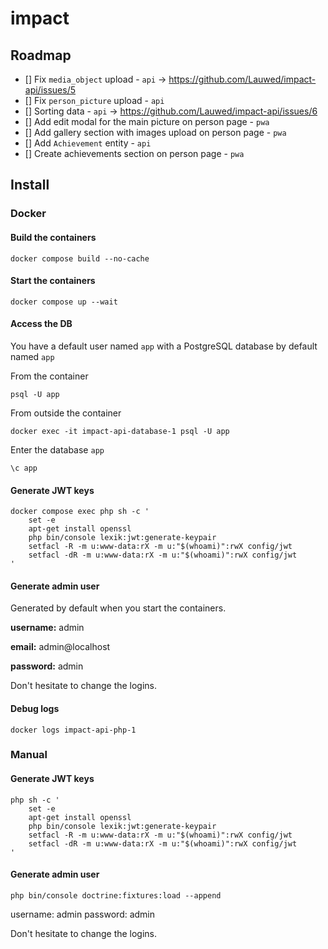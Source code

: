 # impact

## Roadmap

- [] Fix `media_object` upload - `api` -> https://github.com/Lauwed/impact-api/issues/5
- [] Fix `person_picture` upload - `api`
- [] Sorting data - `api` -> https://github.com/Lauwed/impact-api/issues/6
- [] Add edit modal for the main picture on person page - `pwa`
- [] Add gallery section with images upload on person page - `pwa`
- [] Add `Achievement` entity - `api`
- [] Create achievements section on person page - `pwa`

## Install

### Docker

#### Build the containers
```
docker compose build --no-cache
```

#### Start the containers
```
docker compose up --wait
```

#### Access the DB

You have a default user named `app` with a PostgreSQL database by default named `app`

From the container
```
psql -U app
```
From outside the container
```
docker exec -it impact-api-database-1 psql -U app
```
Enter the database `app`
```
\c app
```

#### Generate JWT keys

```
docker compose exec php sh -c '
    set -e
    apt-get install openssl
    php bin/console lexik:jwt:generate-keypair
    setfacl -R -m u:www-data:rX -m u:"$(whoami)":rwX config/jwt
    setfacl -dR -m u:www-data:rX -m u:"$(whoami)":rwX config/jwt
'
```

#### Generate admin user
Generated by default when you start the containers.

**username:** admin

**email:** admin@localhost

**password:** admin

Don't hesitate to change the logins.

#### Debug logs
```
docker logs impact-api-php-1
```

### Manual

#### Generate JWT keys

```
php sh -c '
    set -e
    apt-get install openssl
    php bin/console lexik:jwt:generate-keypair
    setfacl -R -m u:www-data:rX -m u:"$(whoami)":rwX config/jwt
    setfacl -dR -m u:www-data:rX -m u:"$(whoami)":rwX config/jwt
'
```

#### Generate admin user

```
php bin/console doctrine:fixtures:load --append
```

username: admin
password: admin

Don't hesitate to change the logins.